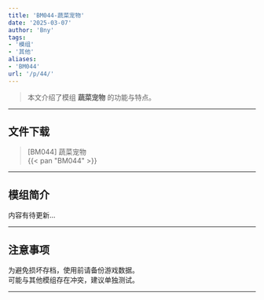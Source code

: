 ```yaml
---
title: 'BM044-蔬菜宠物'
date: '2025-03-07'
author: 'Bny'
tags:
- '模组'
- '其他'
aliases:
- 'BM044'
url: '/p/44/'
---
```


> 本文介绍了模组 **蔬菜宠物** 的功能与特点。

---

## 文件下载

> [BM044] 蔬菜宠物  
{{< pan "BM044" >}}  

---

## 模组简介

>  
内容有待更新...  

---

## 注意事项

>  
为避免损坏存档，使用前请备份游戏数据。  
可能与其他模组存在冲突，建议单独测试。  

---

